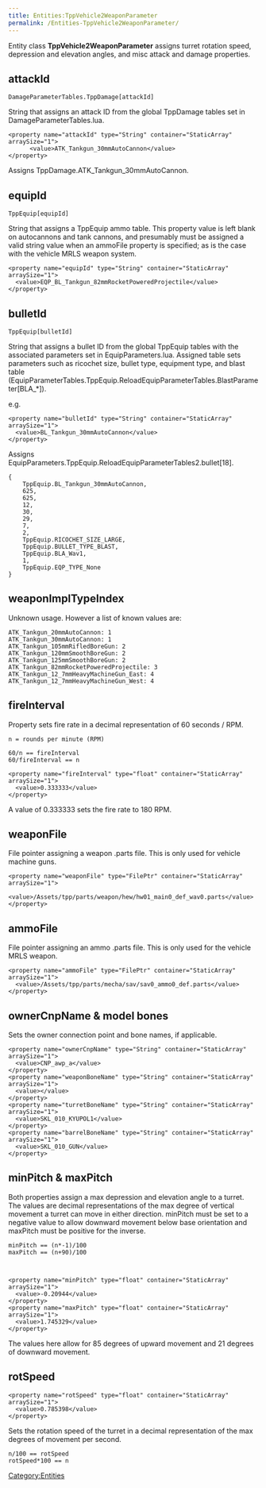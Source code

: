 ```yaml
---
title: Entities:TppVehicle2WeaponParameter
permalink: /Entities-TppVehicle2WeaponParameter/
---
```


Entity class <b>TppVehicle2WeaponParameter</b> assigns turret rotation
speed, depression and elevation angles, and misc attack and damage
properties.

## attackId

    DamageParameterTables.TppDamage[attackId]

String that assigns an attack ID from the global TppDamage tables set in
DamageParameterTables.lua.

    <property name="attackId" type="String" container="StaticArray" arraySize="1">
          <value>ATK_Tankgun_30mmAutoCannon</value>
    </property>

Assigns TppDamage.ATK_Tankgun_30mmAutoCannon.


## equipId

    TppEquip[equipId]

String that assigns a TppEquip ammo table. This property value is left
blank on autocannons and tank cannons, and presumably must be assigned a
valid string value when an ammoFile property is specified; as is the
case with the vehicle MRLS weapon system.

    <property name="equipId" type="String" container="StaticArray" arraySize="1">
      <value>EQP_BL_Tankgun_82mmRocketPoweredProjectile</value>
    </property>




## bulletId

    TppEquip[bulletId]

String that assigns a bullet ID from the global TppEquip tables with the
associated parameters set in EquipParameters.lua. Assigned table sets
parameters such as ricochet size, bullet type, equipment type, and blast
table
(EquipParameterTables.TppEquip.ReloadEquipParameterTables.BlastParameter\[BLA_\*\]).

e.g.

    <property name="bulletId" type="String" container="StaticArray" arraySize="1">
      <value>BL_Tankgun_30mmAutoCannon</value>
    </property>

Assigns
EquipParameters.TppEquip.ReloadEquipParameterTables2.bullet\[18\].

    {
        TppEquip.BL_Tankgun_30mmAutoCannon,
        625,
        625,
        12,
        30,
        29,
        7,
        2,
        TppEquip.RICOCHET_SIZE_LARGE,
        TppEquip.BULLET_TYPE_BLAST,
        TppEquip.BLA_Wav1,
        1,
        TppEquip.EQP_TYPE_None
    }




## weaponImplTypeIndex

Unknown usage. However a list of known values are:

    ATK_Tankgun_20mmAutoCannon: 1
    ATK_Tankgun_30mmAutoCannon: 1
    ATK_Tankgun_105mmRifledBoreGun: 2
    ATK_Tankgun_120mmSmoothBoreGun: 2
    ATK_Tankgun_125mmSmoothBoreGun: 2
    ATK_Tankgun_82mmRocketPoweredProjectile: 3
    ATK_Tankgun_12_7mmHeavyMachineGun_East: 4
    ATK_Tankgun_12_7mmHeavyMachineGun_West: 4




## fireInterval

Property sets fire rate in a decimal representation of 60 seconds / RPM.

    n = rounds per minute (RPM)

    60/n == fireInterval
    60/fireInterval == n

    <property name="fireInterval" type="float" container="StaticArray" arraySize="1">
      <value>0.333333</value>
    </property>

A value of 0.333333 sets the fire rate to 180 RPM.


## weaponFile

File pointer assigning a weapon .parts file. This is only used for
vehicle machine guns.

    <property name="weaponFile" type="FilePtr" container="StaticArray" arraySize="1">
      <value>/Assets/tpp/parts/weapon/hew/hw01_main0_def_wav0.parts</value>
    </property>




## ammoFile

File pointer assigning an ammo .parts file. This is only used for the
vehicle MRLS weapon.

    <property name="ammoFile" type="FilePtr" container="StaticArray" arraySize="1">
      <value>/Assets/tpp/parts/mecha/sav/sav0_ammo0_def.parts</value>
    </property>




## ownerCnpName & model bones

Sets the owner connection point and bone names, if applicable.

    <property name="ownerCnpName" type="String" container="StaticArray" arraySize="1">
      <value>CNP_awp_a</value>
    </property>
    <property name="weaponBoneName" type="String" container="StaticArray" arraySize="1">
      <value></value>
    </property>
    <property name="turretBoneName" type="String" container="StaticArray" arraySize="1">
      <value>SKL_010_KYUPOL1</value>
    </property>
    <property name="barrelBoneName" type="String" container="StaticArray" arraySize="1">
      <value>SKL_010_GUN</value>
    </property>




## minPitch & maxPitch

Both properties assign a max depression and elevation angle to a turret.
The values are decimal representations of the max degree of vertical
movement a turret can move in either direction. minPitch must be set to
a negative value to allow downward movement below base orientation and
maxPitch must be positive for the inverse.

    minPitch == (n*-1)/100
    maxPitch == (n+90)/100



    <property name="minPitch" type="float" container="StaticArray" arraySize="1">
      <value>-0.20944</value>
    </property>
    <property name="maxPitch" type="float" container="StaticArray" arraySize="1">
      <value>1.745329</value>
    </property>

The values here allow for 85 degrees of upward movement and 21 degrees
of downward movement.


## rotSpeed

    <property name="rotSpeed" type="float" container="StaticArray" arraySize="1">
      <value>0.785398</value>
    </property>

Sets the rotation speed of the turret in a decimal representation of the
max degrees of movement per second.

    n/100 == rotSpeed
    rotSpeed*100 == n

[Category:Entities](/Category:Entities "wikilink")